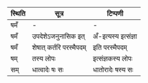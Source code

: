 | स्थिति | सूत्र | टिप्पणी |
| ----- | ------- | ------ |
| षमँ | - | - |
| षमँ | उपदेशेऽजनुनासिक इत् | अँ-इत्यस्य इत्संज्ञा |
| षमँ | शेषात् कर्तरि परस्मैपदम् | इति परस्मैपदम् |
| षम् | तस्य लोपः | इत्संज्ञकस्य लोपः |
| सम् | धात्वादेः षः सः | धातोरादेः षस्य सः |
